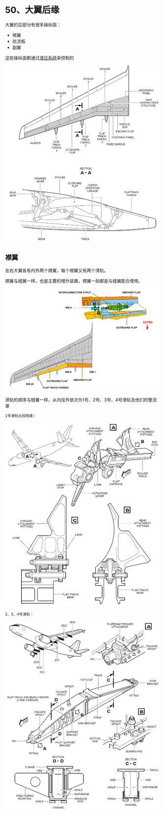 # 50、大翼后缘

大翼的后部分有很多操纵面：

- 襟翼
- 扰流板
- 副翼

这些操纵面都通过[液压系统](/ATA29/)来控制的

![](./50.png)

## 襟翼

左右大翼各有内外两个襟翼，每个襟翼又有两个滑轨。

襟翼与缝翼一样，也是主要的增升装置，襟翼一般都是与缝翼配合使用。

![](./50-f.png)

滑轨的顺序与缝翼一样，从内往外依次为1号、2号、3号、4号滑轨及他们的整流罩

```md
1号滑轨比较隐蔽：
```

![](./50-t1.png)

```md
2、3、4号滑轨：
```
![](./50-t234.png)